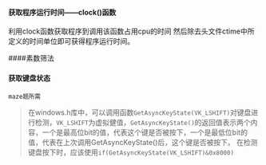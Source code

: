 #### 获取程序运行时间——clock()函数
利用clock函数获取程序到调用该函数占用cpu的时间
然后除去头文件ctime中所定义的时间单位即可获得程序运行时间。

####素数筛法

#### 获取键盘状态
`maze题所需`
>在windows.h库中，可以调用函数`GetAsyncKeyState(VK_LSHIFT)`对键盘进行检测，`VK_LSHIFT`为虚拟健值，`GetAsyncKeyState()`的返回值表示两个内容，一个是最高位bit的值，代表这个键是否被按下，一个是最低位bit的值，代表在上次调用GetAsyncKeyState()后，这个键是否被按下。
>在检测键盘按下时，应该使用`if(GetAsyncKeyState(VK_LSHIFT)&0x8000)`